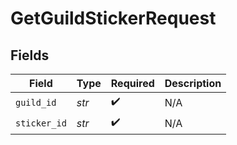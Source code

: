 # GetGuildStickerRequest


## Fields

| Field              | Type               | Required           | Description        |
| ------------------ | ------------------ | ------------------ | ------------------ |
| `guild_id`         | *str*              | :heavy_check_mark: | N/A                |
| `sticker_id`       | *str*              | :heavy_check_mark: | N/A                |
